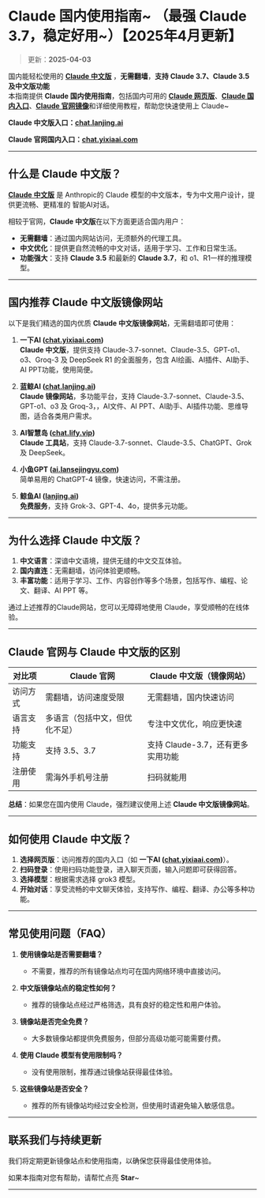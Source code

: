 # Claude 国内使用指南~ （最强 Claude 3.7，稳定好用~）【2025年4月更新】

> 更新：**2025-04-03**            

国内能轻松使用的 [**Claude 中文版**](https://chat.yixiaai.com) ，**无需翻墙**，**支持 Claude 3.7、Claude 3.5 及中文版功能**    
本指南提供 **Claude 国内使用指南**，包括国内可用的 [**Claude 网页版**](https://chat.lanjing.ai)、[**Claude 国内入口**](https://chat.yixiaai.com)、[**Claude 官网镜像**](https://chat.yixiaai.com)和详细使用教程，帮助您快速使用上 Claude~

**Claude 中文版入口：[chat.lanjing.ai](https://chat.lanjing.ai)**

**Claude 官网国内入口：[chat.yixiaai.com](https://chat.yixiaai.com)** 

---

## 什么是 Claude 中文版？

[**Claude 中文版**](https://chat.yixiaai.com) 是 Anthropic的 Claude 模型的中文版本，专为中文用户设计，提供更流畅、更精准的 智能AI对话。

相较于官网，**Claude 中文版**在以下方面更适合国内用户：

- **无需翻墙**：通过国内网站访问，无须额外的代理工具。
- **中文优化**：提供更自然流畅的中文对话，适用于学习、工作和日常生活。
- **功能强大**：支持 **Claude 3.5** 和最新的 **Claude 3.7**，和 o1、R1一样的推理模型。

---

## 国内推荐 Claude 中文版镜像网站

以下是我们精选的国内优质 **Claude 中文版镜像网站**，无需翻墙即可使用：

1. **一下AI ([chat.yixiaai.com](https://chat.yixiaai.com/))**   
   **Claude 中文版**，提供支持 Claude-3.7-sonnet、Claude-3.5、GPT-o1、o3、Groq-3 及 DeepSeek R1 的全面服务，包含 AI绘画、AI插件、AI助手、AI PPT功能，使用简便。

2. **蓝鲸AI ([chat.lanjing.ai](https://chat.lanjing.ai/))**  
   **Claude 镜像网站**，多功能平台，支持 Claude-3.7-sonnet、Claude-3.5、GPT-o1、o3 及 Groq-3，，AI文件、AI PPT、AI助手、AI插件功能、思维导图，适合各类用户需求。

3. **AI智慧岛 ([chat.lify.vip](https://www.yixiaai.com/))**  
   **Claude 工具站**，支持 Claude-3.7-sonnet、Claude-3.5、ChatGPT、Grok 及 DeepSeek。

4. **小鱼GPT ([ai.lansejingyu.com](https://ai.lansejingyu.com/))**  
   简单易用的 ChatGPT-4 镜像，快速访问，不需注册。

5. **鲸鱼AI ([lanjing.ai](https://lanjing.ai/))**  
   **免费服务**，支持 Grok-3、GPT-4、4o，提供多元功能。


---

## 为什么选择 Claude 中文版？

1. **中文语言**：深谙中文语境，提供无缝的中文交互体验。
2. **国内直连**：无需翻墙，访问体验更顺畅。
3. **丰富功能**：适用于学习、工作、内容创作等多个场景，包括写作、编程、论文、翻译、AI PPT 等。

通过上述推荐的Claude网站，您可以无障碍地使用 Claude，享受顺畅的在线体验。

---

## Claude 官网与 Claude 中文版的区别

| 对比项              | Claude 官网                 | Claude 中文版（镜像网站）           |
|---------------------|-----------------------------|------------------------------------|
| 访问方式            | 需翻墙，访问速度受限         | 无需翻墙，国内快速访问              |
| 语言支持            | 多语言（包括中文，但优化不足）| 专注中文优化，响应更快速            |
| 功能支持            | 支持 3.5、3.7          | 支持 Claude-3.7，还有更多实用功能 |
| 注册使用            | 需海外手机号注册             | 扫码就能用          |

**总结**：如果您在国内使用 Claude，强烈建议使用上述 **Claude 中文版镜像网站**。

---

## 如何使用 Claude 中文版？

1. **选择网页版**：访问推荐的国内入口（如 **一下AI ([chat.yixiaai.com](https://chat.yixiaai.com))**）。
2. **扫码登录**：使用扫码功能登录，进入聊天页面，输入问题即可获得回答。
3. **选择模型**：根据需求选择 grok3 模型。
4. **开始对话**：享受流畅的中文聊天体验，支持写作、编程、翻译、办公等多种功能。

---

## 常见使用问题（FAQ）

1. **使用镜像站是否需要翻墙？**
   - 不需要，推荐的所有镜像站点均可在国内网络环境中直接访问。

2. **中文版镜像站点的稳定性如何？**
   - 推荐的镜像站点经过严格筛选，具有良好的稳定性和用户体验。

3. **镜像站是否完全免费？**
   - 大多数镜像站都提供免费服务，但部分高级功能可能需要付费。

4. **使用 Claude 模型有使用限制吗？**
   - 没有使用限制，推荐通过镜像站获得最佳体验。

5. **这些镜像站是否安全？**
   - 推荐的所有镜像站均经过安全检测，但使用时请避免输入敏感信息。

---

## 联系我们与持续更新

我们将定期更新镜像站点和使用指南，以确保您获得最佳使用体验。

如果本指南对您有帮助，请帮忙点亮 **Star**~

---
